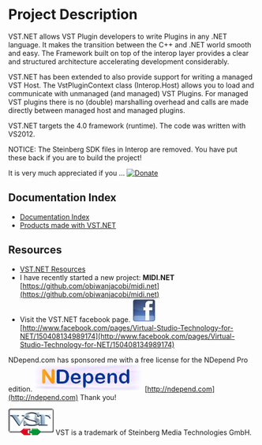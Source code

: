 # Project Description

VST.NET allows VST Plugin developers to write Plugins in any .NET language. It makes the transition between the C++ and .NET world smooth and easy.
The Framework built on top of the interop layer provides a clear and structured architecture accelerating development considerably.

VST.NET has been extended to also provide support for writing a managed VST Host. The VstPluginContext class (Interop.Host) allows you to load and communicate with unmanaged (and managed) VST Plugins. For managed VST plugins there is no (double) marshalling overhead and calls are made directly between managed host and managed plugins.

VST.NET targets the 4.0 framework (runtime). The code was written with VS2012.

NOTICE: The Steinberg SDK files in Interop are removed. You have put these back if you are to build the project!

It is very much appreciated if you ...
[![Donate](https://www.paypalobjects.com/en_US/i/btn/btn_donate_LG.gif)](https://www.paypal.com/cgi-bin/webscr?cmd=_donations&business=HTE6LFLSC8RPL&lc=US&item_name=Jacobi%20Software&item_number=VST%2eNET&currency_code=EUR&bn=PP%2dDonationsBF%3abtn_donate_LG%2egif%3aNonHosted)


## Documentation Index

- [Documentation Index](doc/Home.md)
- [Products made with VST.NET](doc/Products_made_with_VST.NET.md)

## Resources
- [VST.NET Resources](doc/VST_Resources.md)
- I have recently started a new project: **MIDI.NET** [https://github.com/obiwanjacobi/midi.net](https://github.com/obiwanjacobi/midi.net)
- Visit the VST.NET facebook page. ![](doc/media/Home_facebook_logo_48x48.jpg)
[http://www.facebook.com/pages/Virtual-Studio-Technology-for-NET/150408134989174](http://www.facebook.com/pages/Virtual-Studio-Technology-for-NET/150408134989174)

NDepend.com has sponsored me with a free license for the NDepend Pro edition.
![](doc/media/Home_NDepend_logo.jpg)
[http://ndepend.com](http://ndepend.com)
Thank you!

![](doc/media/Home_VstLogoAlpha92x54.png) VST is a trademark of Steinberg Media Technologies GmbH. 



